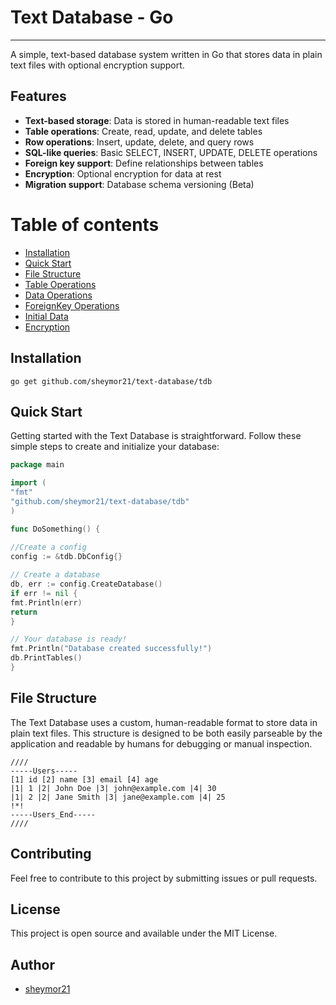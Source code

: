 # Text Database - Go

---
A simple, text-based database system written in Go that stores data in plain text files with optional encryption
support.
## Features

- **Text-based storage**: Data is stored in human-readable text files
- **Table operations**: Create, read, update, and delete tables
- **Row operations**: Insert, update, delete, and query rows
- **SQL-like queries**: Basic SELECT, INSERT, UPDATE, DELETE operations
- **Foreign key support**: Define relationships between tables
- **Encryption**: Optional encryption for data at rest
- **Migration support**: Database schema versioning (Beta)

# Table of contents

- [Installation](#features)
- [Quick Start](#quick-start)
- [File Structure](#file-structure)
- [Table Operations](docs/table-operations.md) 
- [Data Operations](docs/data-operation.md)
- [ForeignKey Operations](docs/foreignkey-operation.md)
- [Initial Data](docs/initial-data.md)
- [Encryption](docs/encryption.md)

## Installation

    go get github.com/sheymor21/text-database/tdb

## Quick Start

Getting started with the Text Database is straightforward. Follow these simple steps to create and initialize your database:
```go
package main

import (
"fmt"
"github.com/sheymor21/text-database/tdb"
)

func DoSomething() {
	
//Create a config
config := &tdb.DbConfig{}

// Create a database
db, err := config.CreateDatabase()
if err != nil {
fmt.Println(err)
return
}

// Your database is ready!
fmt.Println("Database created successfully!")
db.PrintTables()
}

```

## File Structure

The Text Database uses a custom, human-readable format to store data in plain text files. This structure is designed to be both easily parseable by the application and readable by humans for debugging or manual inspection.
```
////
-----Users-----
[1] id [2] name [3] email [4] age
|1| 1 |2| John Doe |3| john@example.com |4| 30
|1| 2 |2| Jane Smith |3| jane@example.com |4| 25
!*!
-----Users_End-----
////
```
## Contributing

Feel free to contribute to this project by submitting issues or pull requests.

## License

This project is open source and available under the MIT License.

## Author

- [sheymor21](https://github.com/sheymor21)